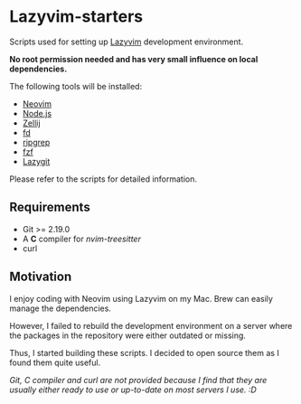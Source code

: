 # Lazyvim-starters

Scripts used for setting up [Lazyvim](https://www.lazyvim.org/) development environment.

**No root permission needed and has very small influence on local dependencies.**

The following tools will be installed:

- [Neovim](https://neovim.io/)
- [Node.js](https://nodejs.org/)
- [Zellij](https://zellij.dev/)
- [fd](https://github.com/sharkdp/fd)
- [ripgrep](https://github.com/BurntSushi/ripgrep)
- [fzf](https://github.com/junegunn/fzf)
- [Lazygit](https://github.com/jesseduffield/lazygit)

Please refer to the scripts for detailed information.

## Requirements

- Git >= 2.19.0
- A **C** compiler for _nvim-treesitter_
- curl

## Motivation

I enjoy coding with Neovim using Lazyvim on my Mac. Brew can easily manage the dependencies.

However, I failed to rebuild the development environment on a server where the packages in the repository were either outdated or missing.

Thus, I started building these scripts. I decided to open source them as I found them quite useful.

_Git, C compiler and curl are not provided because I find that they are usually either ready to use or up-to-date on most servers I use. :D_
